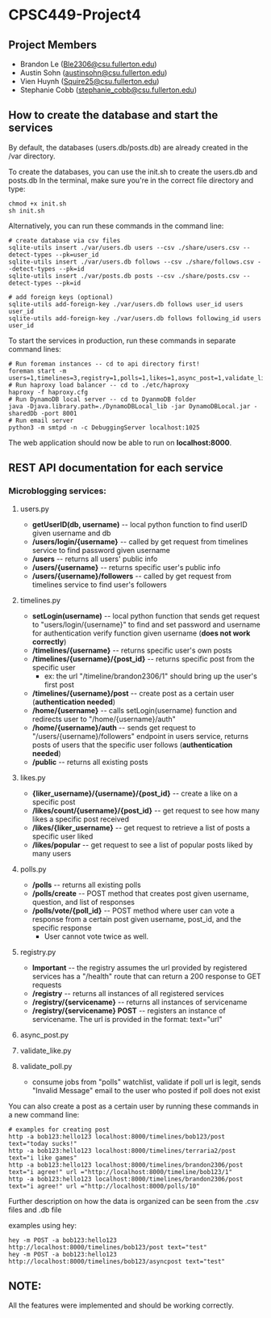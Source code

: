 # CPSC449-Project4

## Project Members
* Brandon Le (Ble2306@csu.fullerton.edu)
* Austin Sohn (austinsohn@csu.fullerton.edu)
* Vien Huynh (Squire25@csu.fullerton.edu)
* Stephanie Cobb (stephanie_cobb@csu.fullerton.edu)

## How to create the database and start the services
By default, the databases (users.db/posts.db) are already created in the /var directory.

To create the databases, you can use the init.sh to create the users.db and posts.db
In the terminal, make sure you're in the correct file directory and type:
```
chmod +x init.sh
sh init.sh
```
Alternatively, you can run these commands in the command line:
```
# create database via csv files
sqlite-utils insert ./var/users.db users --csv ./share/users.csv --detect-types --pk=user_id
sqlite-utils insert ./var/users.db follows --csv ./share/follows.csv --detect-types --pk=id
sqlite-utils insert ./var/posts.db posts --csv ./share/posts.csv --detect-types --pk=id

# add foreign keys (optional)
sqlite-utils add-foreign-key ./var/users.db follows user_id users user_id
sqlite-utils add-foreign-key ./var/users.db follows following_id users user_id
```

To start the services in production, run these commands in separate command lines:
```
# Run foreman instances -- cd to api directory first!
foreman start -m users=1,timelines=3,registry=1,polls=1,likes=1,async_post=1,validate_like=1,validate_poll=1
# Run haproxy load balancer -- cd to ./etc/haproxy
haproxy -f haproxy.cfg
# Run DynamoDB local server -- cd to DyanmoDB folder
java -Djava.library.path=./DynamoDBLocal_lib -jar DynamoDBLocal.jar -sharedDb -port 8001
# Run email server
python3 -m smtpd -n -c DebuggingServer localhost:1025
```
The web application should now be able to run on **localhost:8000**.

## REST API documentation for each service

### Microblogging services:
1) users.py
    - **getUserID(db, username)** -- local python function to find userID given username and db
    - **/users/login/{username}** -- called by get request from timelines service to find password given username
    - **/users** -- returns all users' public info
    - **/users/{username}** -- returns specific user's public info
    - **/users/{username}/followers** -- called by get request from timelines service to find user's followers
2) timelines.py
    - **setLogin(username)** -- local python function that sends get request to "users/login/{username}" to find and set password and username for authentication verify function given username (**does not work correctly**)
    - **/timelines/{username}** -- returns specific user's own posts
    - **/timelines/{username}/{post_id}** -- returns specific post from the specific user
        - ex: the url "/timeline/brandon2306/1" should bring up the user's first post
    - **/timelines/{username}/post** -- create post as a certain user (**authentication needed**)
    - **/home/{username}** -- calls setLogin(username) function and redirects user to "/home/{username}/auth"
    - **/home/{username}/auth** -- sends get request to "/users/{username}/followers" endpoint in users service, returns posts of users that the specific user follows (**authentication needed**)
    - **/public** -- returns all existing posts
3) likes.py
    - **{liker_username}/{username}/{post_id}** -- create a like on a specific post
    - **/likes/count/{username}/{post_id}** -- get request to see how many likes a specific post received
    - **/likes/{liker_username}** -- get request to retrieve a list of posts a specific user liked
    - **/likes/popular** -- get request to see a list of popular posts liked by many users
4) polls.py
    - **/polls** -- returns all existing polls
    - **/polls/create** -- POST method that creates post given username, question, and list of responses
    - **/polls/vote/{poll_id}** -- POST method where user can vote a response from a certain post given username, post_id, and the specific response
        - User cannot vote twice as well.
5) registry.py
    - **Important** -- the registry assumes the url provided by registered services has a "/health" route that can return a 200 response to GET requests
    - **/registry** -- returns all instances of all registered services
    - **/registry/{servicename}** -- returns all instances of servicename
    - **/registry/{servicename} POST** -- registers an instance of servicename. The url is provided in the format: text="url"

6) async_post.py
7) validate_like.py
8) validate_poll.py
    - consume jobs from "polls" watchlist, validate if poll url is legit, sends "Invalid Message" email to the user who posted if poll does not exist

You can also create a post as a certain user by running these commands in a new command line:
```
# examples for creating post
http -a bob123:hello123 localhost:8000/timelines/bob123/post text="today sucks!"
http -a bob123:hello123 localhost:8000/timelines/terraria2/post text="i like games"
http -a bob123:hello123 localhost:8000/timelines/brandon2306/post text="i agree!" url ="http://localhost:8000/timeline/bob123/1"
http -a bob123:hello123 localhost:8000/timelines/brandon2306/post text="i agree!" url ="http://localhost:8000/polls/10"
```
Further description on how the data is organized can be seen from the .csv files and .db file

examples using hey:
```
hey -m POST -a bob123:hello123 http://localhost:8000/timelines/bob123/post text="test" 
hey -m POST -a bob123:hello123 http://localhost:8000/timelines/bob123/asyncpost text="test"
```
## NOTE:
All the features were implemented and should be working correctly. 
